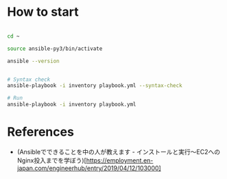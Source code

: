 # How to start

```bash

cd ~

source ansible-py3/bin/activate

ansible --version


# Syntax check
ansible-playbook -i inventory playbook.yml --syntax-check

# Run
ansible-playbook -i inventory playbook.yml

```

# References

- (Ansibleでできることを中の人が教えます - インストールと実行〜EC2へのNginx投入までを学ぼう)[https://employment.en-japan.com/engineerhub/entry/2019/04/12/103000]
